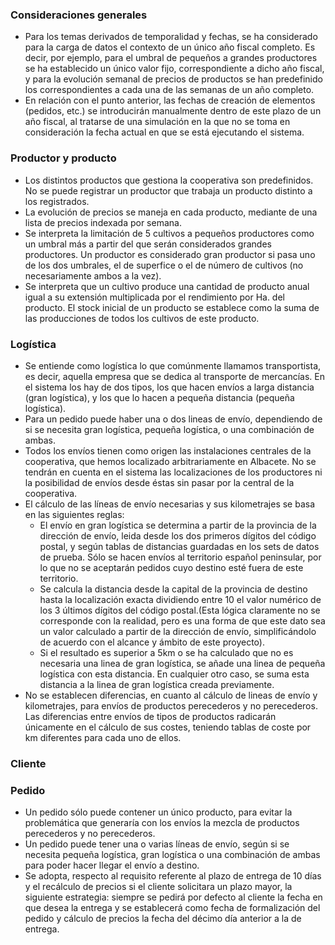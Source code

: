 ### Consideraciones generales
- Para los temas derivados de temporalidad y fechas, se ha considerado para la carga de datos el contexto de un único año fiscal completo.
Es decir, por ejemplo, para el umbral de pequeños a grandes productores se ha establecido un único valor fijo, correspondiente a dicho año fiscal, y para la evolución semanal de precios de productos se han predefinido los correspondientes a cada una de las semanas de un año completo. 
- En relación con el punto anterior, las fechas de creación de elementos (pedidos, etc.) se introducirán manualmente dentro de este plazo de un año fiscal, al tratarse de una simulación en la que no se toma en consideración la fecha actual en que se está ejecutando el sistema.

### Productor y producto
- Los distintos productos que gestiona la cooperativa son predefinidos. No se puede registrar un productor que trabaja un producto distinto a los registrados.
- La evolución de precios se maneja en cada producto, mediante de una lista de precios indexada por semana.
- Se interpreta la limitación de 5 cultivos a pequeños productores como un umbral más a partir del que serán considerados grandes productores. Un productor es considerado gran productor si pasa uno de los dos umbrales, el de superfice o el de número de cultivos (no necesariamente ambos a la vez).
- Se interpreta que un cultivo produce una cantidad de producto anual igual a su extensión multiplicada por el rendimiento por Ha. del producto. El stock inicial de un producto se establece como la suma de las producciones de todos los cultivos de este producto.

### Logística
- Se entiende como logística lo que comúnmente llamamos transportista, es decir, aquella empresa que se dedica al transporte de mercancías. En el sistema los hay de dos tipos, los que hacen envíos a larga distancia (gran logística), y los que lo hacen a pequeña distancia (pequeña logística). 
- Para un pedido puede haber una o dos lineas de envío, dependiendo de si se necesita gran logística, pequeña logística, o una combinación de ambas.
- Todos los envíos tienen como origen las instalaciones centrales de la cooperativa, que hemos localizado arbitrariamente en Albacete. No se tendrán en cuenta en el sistema las localizaciones de los productores ni la posibilidad de envíos desde éstas sin pasar por la central de la cooperativa.
- El cálculo de las líneas de envío necesarias y sus kilometrajes se basa en las siguientes reglas:
    - El envío en gran logística se determina a partir de la provincia de la dirección de envío, leida desde los dos primeros dígitos del código postal, y según tablas de distancias guardadas en los sets de datos de prueba. Sólo se hacen envíos al territorio español peninsular, por lo que no se aceptarán pedidos cuyo destino esté fuera de este territorio.
    - Se calcula la distancia desde la capital de la provincia de destino hasta la localización exacta dividiendo entre 10 el valor numérico de los 3 últimos dígitos del código postal.(Esta lógica claramente no se corresponde con la realidad, pero es una forma de que este dato sea un valor calculado a partir de la dirección de envío, simplificándolo de acuerdo con el alcance y ámbito de este proyecto).
    - Si el resultado es superior a 5km o se ha calculado que no es necesaria una linea de gran logística, se añade una linea de pequeña logística con esta distancia. En cualquier otro caso, se suma esta distancia a la linea de gran logística creada previamente.
- No se establecen diferencias, en cuanto al cálculo de lineas de envío y kilometrajes, para envíos de productos perecederos y no perecederos. Las diferencias entre envíos de tipos de productos radicarán únicamente en el cálculo de sus costes, teniendo tablas de coste por km diferentes para cada uno de ellos.


### Cliente

### Pedido
- Un pedido sólo puede contener un único producto, para evitar la problemática que generaría con los envíos la mezcla de productos perecederos y no perecederos.
- Un pedido puede tener una o varias líneas de envío, según si se necesita pequeña logística, gran logística o una combinación de ambas para poder hacer llegar el envío a destino.
- Se adopta, respecto al requisito referente al plazo de entrega de 10 días y el recálculo de precios si el cliente solicitara un plazo mayor, la siguiente estrategia: siempre se pedirá por defecto al cliente la fecha en que desea la entrega y se establecerá como fecha de formalización del pedido y cálculo de precios la fecha del décimo día anterior a la de entrega. 